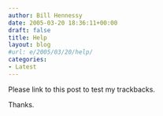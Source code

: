 ```yaml
---
author: Bill Hennessy
date: 2005-03-20 18:36:11+00:00
draft: false
title: Help
layout: blog
#url: e/2005/03/20/help/
categories:
- Latest
---
```


Please link to this post to test my trackbacks.




Thanks.
